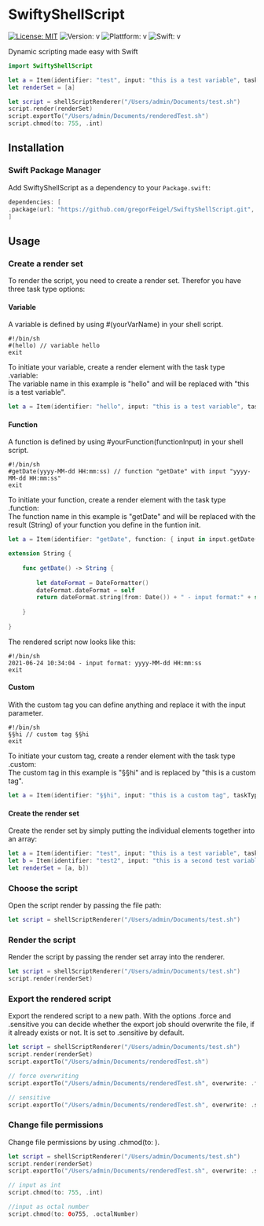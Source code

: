# SwiftyShellScript
[![License: MIT](https://img.shields.io/github/license/gregorFeigel/SwiftyShellScript)](https://github.com/gregorFeigel/SwiftyShellScript/blob/main/LICENSE)
![Version: v](https://badgen.net/github/release/gregorFeigel/SwiftyShellScript)
![Plattform: v](https://badgen.net/badge/plattform/macOS|Linux/gray)
![Swift: v](https://badgen.net/badge/swift/5/orange)

Dynamic scripting made easy with Swift

```swift
import SwiftyShellScript

let a = Item(identifier: "test", input: "this is a test variable", taskType: .variable)
let renderSet = [a]

let script = shellScriptRenderer("/Users/admin/Documents/test.sh")
script.render(renderSet)
script.exportTo("/Users/admin/Documents/renderedTest.sh")
script.chmod(to: 755, .int)
```

## Installation
### Swift Package Manager
Add SwiftyShellScript as a dependency to your `Package.swift`:

```swift
dependencies: [
.package(url: "https://github.com/gregorFeigel/SwiftyShellScript.git", from: "0.0.2") // .branch("main")
]
```

## Usage

### Create a render set

To render the script, you need to create a render set.
Therefor you have three task type options:

#### Variable

A variable is defined by using #(yourVarName) in your shell script.

```
#!/bin/sh
#(hello) // variable hello
exit
```

To initiate your variable, create a render element with the task type .variable: <br/>
The variable name in this example is "hello" and will be replaced with "this is a test variable".

```swift
let a = Item(identifier: "hello", input: "this is a test variable", taskType: .variable)
```


#### Function

A function is defined by using #yourFunction(functionInput) in your shell script.

```
#!/bin/sh
#getDate(yyyy-MM-dd HH:mm:ss) // function "getDate" with input "yyyy-MM-dd HH:mm:ss"
exit
```

To initiate your function, create a render element with the task type .function: <br/>
The function name in this example is "getDate" and will be replaced with the result (String) of your function you define in the funtion init.

```swift
let a = Item(identifier: "getDate", function: { input in input.getDate() }, taskType: .function)

extension String {
    
    func getDate() -> String {
        
        let dateFormat = DateFormatter()
        dateFormat.dateFormat = self
        return dateFormat.string(from: Date()) + " - input format:" + self
        
    }
    
}
```
The rendered script now looks like this:

```
#!/bin/sh
2021-06-24 10:34:04 - input format: yyyy-MM-dd HH:mm:ss
exit
```

#### Custom 

With the custom tag you can define anything and replace it with the input parameter.

```
#!/bin/sh
§§hi // custom tag §§hi
exit
```
To initiate your custom tag, create a render element with the task type .custom: <br/>
The custom tag in this example is "§§hi" and is replaced by "this is a custom tag".

```swift
let a = Item(identifier: "§§hi", input: "this is a custom tag", taskType: .variable)
```

#### Create the render set

Create the render set by simply putting the individual elements together into an array:

```swift
let a = Item(identifier: "test", input: "this is a test variable", taskType: .variable)
let b = Item(identifier: "test2", input: "this is a second test variable", taskType: .variable)
let renderSet = [a, b])
```


### Choose the script 

Open the script render by passing the file path: 

```swift
let script = shellScriptRenderer("/Users/admin/Documents/test.sh")
```

### Render the script 

Render the script by passing the render set array into the renderer.

```swift
let script = shellScriptRenderer("/Users/admin/Documents/test.sh")
script.render(renderSet)
```

### Export the rendered script

Export the rendered script to a new path.
With the options .force and .sensitive you can decide whether the export job should overwrite the file, if it already exists or not. It is set to .sensitive by default.

```swift
let script = shellScriptRenderer("/Users/admin/Documents/test.sh")
script.render(renderSet)
script.exportTo("/Users/admin/Documents/renderedTest.sh")

// force overwriting 
script.exportTo("/Users/admin/Documents/renderedTest.sh", overwrite: .force)

// sensitive 
script.exportTo("/Users/admin/Documents/renderedTest.sh", overwrite: .sensitive)
```

### Change file permissions 

Change file permissions by using .chmod(to: ).

```swift
let script = shellScriptRenderer("/Users/admin/Documents/test.sh")
script.render(renderSet)
script.exportTo("/Users/admin/Documents/renderedTest.sh", overwrite: .sensitive)

// input as int
script.chmod(to: 755, .int)

//input as octal number
script.chmod(to: 0o755, .octalNumber)
```
